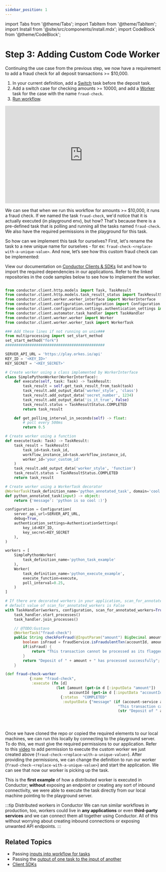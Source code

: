 ```yaml
---
sidebar_position: 1
---
```

import Tabs from '@theme/Tabs';
import TabItem from '@theme/TabItem';
import Install from '@site/src/components/install.mdx';
import CodeBlock from '@theme/CodeBlock';

# Step 3: Adding Custom Code Worker

Continuing the use case from the previous step, we now have a requirement to add a fraud check for all deposit transactions >= $10,000.

<Tabs>
<TabItem value="UI" label="UI">

<div className="row">
<div className="col col--4">


1. In your current definition, add a [Switch](/content/reference-docs/operators/switch) task before the deposit task.
2. Add a switch case for checking amounts >= 10000, and add a [Worker](/content/reference-docs/worker-task) task for the case with the name `fraud-check`.
3. [Run workflow](/content/how-to-videos/run-workflow).

</div>
<div className="col">
<div className="embed-loom-video">
<iframe width="500" height="315" src="https://www.youtube.com/embed/-jx9XuKaL0I?si=1iK2Jb_yRtE_Jvqm" title="YouTube video player" frameborder="0" allow="accelerometer; autoplay; clipboard-write; encrypted-media; gyroscope; picture-in-picture; web-share" allowfullscreen="allowfullscreen"
mozallowfullscreen="mozallowfullscreen"
msallowfullscreen="msallowfullscreen"
oallowfullscreen="oallowfullscreen"
webkitallowfullscreen="webkitallowfullscreen"></iframe></div>
</div>
</div>
</TabItem>
</Tabs>

We can see that when we run this workflow for amounts >= $10,000, it runs a fraud check. If we named the task `fraud-check`, we'd notice that it is actually executed (in playground env), but how? 
That's because there is a pre-defined task that is polling and running all the tasks named `fraud-check`. We also have the required permissions in the playground for this task.

So how can we implement this task for ourselves? First, let's rename the task to a new unique name for ourselves - for ex: `fraud-check-<replace-with-a-unique-value>`. And now, let’s see how this custom fraud check can be implemented:

View our documentation on [Conductor Clients & SDKs](/content/category/sdks) list and how to import the required dependencies in our applications. Refer to the linked repositories in the code samples below to see how to implement the worker.

<Tabs>
<TabItem value="Java" label="Java">

```java dynamic https://github.com/conductor-sdk/orkes-java-springboot2-example/blob/main/src/main/java/io/orkes/example/banking/workers/ConductorWorkers.java section=1 ../workers/ConductorWorkers.java
```

</TabItem>
<TabItem value="Python" label="Python">

```python
from conductor.client.http.models import Task, TaskResult
from conductor.client.http.models.task_result_status import TaskResultStatus
from conductor.client.worker.worker_interface import WorkerInterface
from conductor.client.configuration.configuration import Configuration
from conductor.client.configuration.settings.authentication_settings import AuthenticationSettings
from conductor.client.automator.task_handler import TaskHandler
from conductor.client.worker.worker import Worker
from conductor.client.worker.worker_task import WorkerTask

### Add these lines if not running on unix###
from multiprocessing import set_start_method
set_start_method("fork")
#############################################

SERVER_API_URL = 'https://play.orkes.io/api'
KEY_ID = '<KEY_ID>'
KEY_SECRET = '<KEY_SECRET>'

# Create worker using a class implemented by WorkerInterface
class SimplePythonWorker(WorkerInterface):
    def execute(self, task: Task) -> TaskResult:
        task_result = self.get_task_result_from_task(task)
        task_result.add_output_data('worker_style', 'class')
        task_result.add_output_data('secret_number', 1234)
        task_result.add_output_data('is_it_true', False)
        task_result.status = TaskResultStatus.COMPLETED
        return task_result

    def get_polling_interval_in_seconds(self) -> float:
        # poll every 500ms
        return 0.5

# Create worker using a function
def execute(task: Task) -> TaskResult:
    task_result = TaskResult(
        task_id=task.task_id,
        workflow_instance_id=task.workflow_instance_id,
        worker_id='your_custom_id'
    )
    task_result.add_output_data('worker_style', 'function')
    task_result.status = TaskResultStatus.COMPLETED
    return task_result

# Create worker using a WorkerTask decorator
@WorkerTask(task_definition_name='python_annotated_task', domain='cool', worker_id='decorated', poll_interval_seconds=1.0)
def python_annotated_task(input) -> object:
    return {'message': 'python is so cool :)'}

configuration = Configuration(
    server_api_url=SERVER_API_URL,
    debug=True,
    authentication_settings=AuthenticationSettings(
        key_id=KEY_ID,
        key_secret=KEY_SECRET
    ),
)

workers = [
    SimplePythonWorker(
        task_definition_name='python_task_example'
    ),
    Worker(
        task_definition_name='python_execute_example',
        execute_function=execute,
        poll_interval=0.25,
    )
]

# If there are decorated workers in your application, scan_for_annotated_workers should be set
# default value of scan_for_annotated_workers is False
with TaskHandler(workers, configuration, scan_for_annotated_workers=True) as task_handler:
    task_handler.start_processes()
    task_handler.join_processes()

```

</TabItem>
<TabItem value="Golang" label="Golang">

```java
    // @TODO:Gustavo
    @WorkerTask("fraud-check")
    public String checkForFraud(@InputParam("amount") BigDecimal amount, @InputParam("accountId") String accountId) {
        boolean isFraud = fraudService.isFraudulentTxn(accountId, amount);
        if(isFraud) {
            return "This transaction cannot be processed as its flagged for review.";
        }
        return "Deposit of " + amount + " has processed successfully";
    }

```

</TabItem>
<TabItem value="Clojure" label="Clojure">

```clojure
(def fraud-check-worker
           {:name "fraud-check",
            :execute (fn [d]
                       (let [amount (get-in d [:inputData "amount"])
                             accountId (get-in d [:inputData "accountId"] )]
                         {:status  "COMPLETED"
                          :outputData {"message" (if (account-service amount accountId)
                                                   "This transaction cannot be processed as its flagged for review."
                                                   (str "Deposit of " amount   " has processed successfully"))}}))})
```

</TabItem>
<TabItem value="CSharp" label="CSharp">

```csharp dynamic https://github.com/conductor-sdk/csharp-sdk-examples/blob/main/Examples/Worker/Workers.cs section=1 ../Worker/Workers.cs
```

</TabItem>
<TabItem value="Javascript" label="Javascript">

```javascript dynamic https://github.com/conductor-sdk/javascript-sdk-examples/blob/main/src/banking/workers/workers.js section=1 .../workers/workers.js
```

</TabItem>
<TabItem value="Typescript" labe="typescript">

```typescript dynamic https://github.com/conductor-sdk/typescript-examples/blob/main/src/banking/workers/workers.ts section=1 ../workers/workers.ts
```

</TabItem>
</Tabs>


Once we have cloned the repo or copied the required elements to our local machines, we can run this locally by connecting to the playground server. 
To do this, we must give the required permissions to our application.
Refer to this [video](/content/how-to-videos/app-management) to add permission to execute the custom worker we just created above (`fraud-check-<replace-with-a-unique-value>`).
After providing the permissions, we can change the definition to run our worker (`fraud-check-<replace-with-a-unique-value>`) and start the application.
We can see that now our worker is picking up the task. 

This is the **first example** of how a distributed worker is executed in Conductor; **without** exposing an endpoint or creating any sort of inbound connectivity, we were able to execute the task directly from our local machine pointing to the playground server.

:::tip Distributed workers in Conductor
We can run similar workflows in production, too, workers could live in **any applications** or even **third-party services** and we can connect them all together using
Conductor. All of this without worrying about creating inbound connections or exposing unwanted API endpoints.
:::

## Related Topics

- Passing [inputs into workflow for tasks](/content/developer-guides/passing-inputs-to-task-in-conductor)
- Passing the [output of one task to the input of another](/content/developer-guides/passing-inputs-to-task-in-conductor)
- [Client SDKs](/content/category/sdks)
